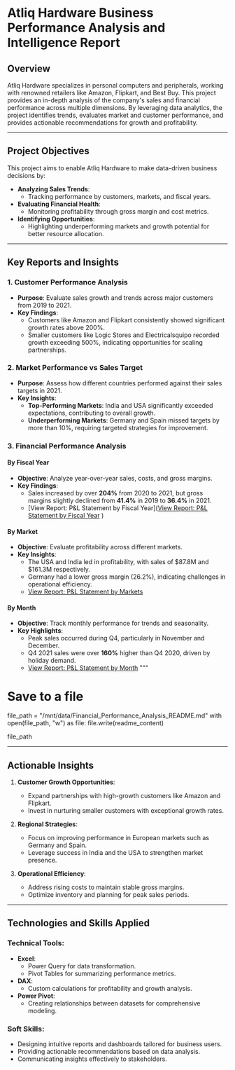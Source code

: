
# Atliq Hardware Business Performance Analysis and Intelligence Report

## Overview
Atliq Hardware specializes in personal computers and peripherals, working with renowned retailers like Amazon, Flipkart, and Best Buy. This project provides an in-depth analysis of the company's sales and financial performance across multiple dimensions. By leveraging data analytics, the project identifies trends, evaluates market and customer performance, and provides actionable recommendations for growth and profitability.

---


## Project Objectives
This project aims to enable Atliq Hardware to make data-driven business decisions by:
- **Analyzing Sales Trends**:
  - Tracking performance by customers, markets, and fiscal years.
- **Evaluating Financial Health**:
  - Monitoring profitability through gross margin and cost metrics.
- **Identifying Opportunities**:
  - Highlighting underperforming markets and growth potential for better resource allocation.

---

## Key Reports and Insights

### 1. Customer Performance Analysis
- **Purpose**: Evaluate sales growth and trends across major customers from 2019 to 2021.
- **Key Findings**:
  - Customers like Amazon and Flipkart consistently showed significant growth rates above 200%.
  - Smaller customers like Logic Stores and Electricalsquipo recorded growth exceeding 500%, indicating opportunities for scaling partnerships.


### 2. Market Performance vs Sales Target
- **Purpose**: Assess how different countries performed against their sales targets in 2021.
- **Key Insights**:
  - **Top-Performing Markets**: India and USA significantly exceeded expectations, contributing to overall growth.
  - **Underperforming Markets**: Germany and Spain missed targets by more than 10%, requiring targeted strategies for improvement.

### 3. Financial Performance Analysis
#### By Fiscal Year
- **Objective**: Analyze year-over-year sales, costs, and gross margins.
- **Key Findings**:
  - Sales increased by over **204%** from 2020 to 2021, but gross margins slightly declined from **41.4%** in 2019 to **36.4%** in 2021.
  - [View Report: P&L Statement by Fiscal Year]([View Report: P&L Statement by Fiscal Year](files/P&L%20Statement%20by%20Fiscal%20Year.pdf)
)

#### By Market
- **Objective**: Evaluate profitability across different markets.
- **Key Insights**:
  - The USA and India led in profitability, with sales of $87.8M and $161.3M respectively.
  - Germany had a lower gross margin (26.2%), indicating challenges in operational efficiency.
  - [View Report: P&L Statement by Markets](files/P&L%20Statement%20by%20Markets.pdf)

#### By Month
- **Objective**: Track monthly performance for trends and seasonality.
- **Key Highlights**:
  - Peak sales occurred during Q4, particularly in November and December.
  - Q4 2021 sales were over **160%** higher than Q4 2020, driven by holiday demand.
  - [View Report: P&L Statement by Month](files/P&L%20Statement%20by%20Months.pdf)
"""

# Save to a file
file_path = "/mnt/data/Financial_Performance_Analysis_README.md"
with open(file_path, "w") as file:
    file.write(readme_content)

file_path

 
---

## Actionable Insights
1. **Customer Growth Opportunities**:
   - Expand partnerships with high-growth customers like Amazon and Flipkart.
   - Invest in nurturing smaller customers with exceptional growth rates.

2. **Regional Strategies**:
   - Focus on improving performance in European markets such as Germany and Spain.
   - Leverage success in India and the USA to strengthen market presence.

3. **Operational Efficiency**:
   - Address rising costs to maintain stable gross margins.
   - Optimize inventory and planning for peak sales periods.

---

## Technologies and Skills Applied
### Technical Tools:
- **Excel**:
  - Power Query for data transformation.
  - Pivot Tables for summarizing performance metrics.
- **DAX**:
  - Custom calculations for profitability and growth analysis.
- **Power Pivot**:
  - Creating relationships between datasets for comprehensive modeling.

### Soft Skills:
- Designing intuitive reports and dashboards tailored for business users.
- Providing actionable recommendations based on data analysis.
- Communicating insights effectively to stakeholders.
